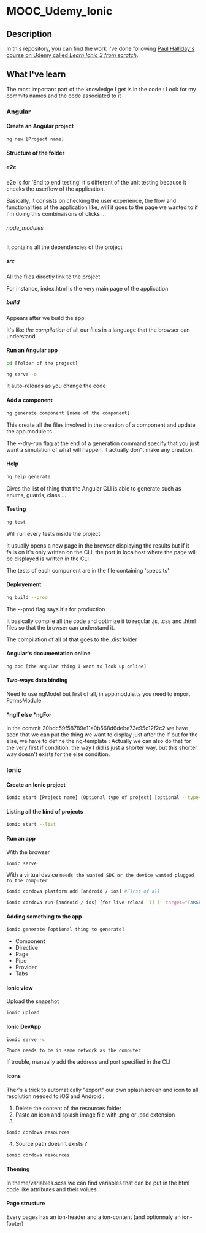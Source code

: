 # MOOC_Udemy_Ionic

## Description

In this repository, you can find the work I've done following [Paul Halliday's course on Udemy called _Learn Ionic 3 from scratch_](https://www.udemy.com/learn-ionic-3-from-scratch/learn/v4/overview).

## What I've learn

The most important part of the knowledge I get is in the code : Look for my commits names and the code associated to it

### Angular

#### Create an Angular project

```sh
ng new [Project name]
```

#### Structure of the folder

##### e2e

e2e is for 'End to end testing' it's different of the unit testing because it checks the userflow of the application.

Basically, it consists on checking the user experience, the flow and functionalities of the application like, will it goes to the page we wanted to if I'm doing this combinaisons of clicks ...

###### node_modules

It contains all the dependencies of the project

##### src

All the files directly link to the project

For instance, index.html is the very main page of the application

##### build

Appears after we build the app

It's like _the compilation_ of all our files in a language that the browser can understand

#### Run an Angular app

```sh
cd [folder of the project]

ng serve -o
```

It auto-reloads as you change the code

#### Add a component

```sh
ng generate component [name of the component]
```

This create all the files involved in the creation of a component and update the app.module.ts

The --dry-run flag at the end of a generation command specify that you just want a simulation of what will happen, it actually don"t make any creation.

#### Help

```sh
ng help generate
```

Gives the list of thing that the Angular CLI is able to generate such as enums, guards, class ...

#### Testing

```sh
ng test
```

Will run every tests inside the project

It usually opens a new page in the browser displaying the results but if it fails on it's only written on the CLI, the port in localhost where the page will be displayed is written in the CLI

The tests of each component are in the file containing 'specs.ts'

#### Deployement

```sh
ng build --prod
```

The --prod flag says it's for production

It basically compile all the code and optimize it to regular .js, .css and .html files so that the browser can understand it.

The compilation of all of that goes to the .dist folder

#### Angular's documentation online

```sh
ng doc [the angular thing I want to look up online]
```

#### Two-ways data binding

Need to use ngModel but first of all, in app.module.ts you need to import FormsModule

#### *ngIf else *ngFor

In the commit 20bdc59f58789e11a0b568d6debe73e95c12f2c2 we have seen that we can put the thing we want to display just after the if but for the else, we have to define the ng-template : Actually we can also do that for the very first if condition, the way I did is just a shorter way, but this shorter way doesn't exists for the else condition.

### Ionic

#### Create an Ionic project

```sh
ionic start [Project name] [Optional type of project] [optional --type=ionic[number]] [optional --no-git] [--no-link]
```

#### Listing all the kind of projects

```sh
ionic start --list
```

#### Run an app

With the browser
```sh
ionic serve
```

With a virtual device `needs the wanted SDK or the device wanted plugged to the computer`
```sh
ionic cordova platform add [android / ios] #First of all

ionic cordova run [android / ios] [for live reload -l] [--target="TARGET, iOS' version"]
```

#### Adding something to the app

```sh
ionic generate [optional thing to generate]
```

- Component
- Directive
- Page
- Pipe
- Provider
- Tabs

#### Ionic view

Upload the snapshot
```sh
ionic upload
```

#### Ionic DevApp

```sh
ionic serve -c
```

`Phone needs to be in same network as the computer`

If trouble, manually add the address and port specified in the CLI

#### Icons

Ther's a trick to automatically "export" our own splashscreen and icon to all resolution needed to iOS and Android :

1. Delete the content of the resources folder
2. Paste an icon and splash image file with .png or .psd extension
3.
```sh
ionic cordova resources
```
4. Source path doesn't exists ?
```sh
ionic cordova resources
```
#### Theming

In theme/variables.scss we can find variables that can be put in the html code like attributes and their volues

#### Page strusture

Every pages has an ion-header and a ion-content (and optionnaly an ion-footer)
